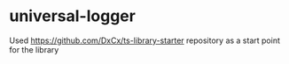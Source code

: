 # universal-logger

Used https://github.com/DxCx/ts-library-starter repository as a start point for the library